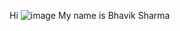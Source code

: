 Hi ![image]([https://github.com/bhaviksharma2004/bhaviksharma2004/assets/130035063/1b7640e8-0b02-416f-a25a-72427ef30cfc](https://user-images.githubusercontent.com/18350557/176309783-0785949b-9127-417c-8b55-ab5a4333674e.gif)) My name is Bhavik Sharma
